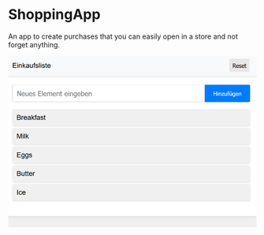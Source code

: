 # ShoppingApp
An app to create purchases that you can easily open in a store and not forget anything.

![alt text](./src/images/image.png)
